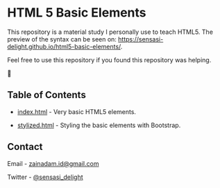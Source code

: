 # HTML 5 Basic Elements

This repository is a material study I personally use to teach HTML5. The preview of the syntax can be seen on: https://sensasi-delight.github.io/html5-basic-elements/.

Feel free to use this repository if you found this repository was helping.

🍕

## Table of Contents

- [index.html](https://github.com/sensasi-delight/html5-basic-elements/blob/main/index.html) - Very basic HTML5 elements.

- [stylized.html](https://github.com/sensasi-delight/html5-basic-elements/blob/main/stylized.html) - Styling the basic elements with Bootstrap.

## Contact

Email - zainadam.id@gmail.com

Twitter - [@sensasi_delight](https://twitter.com/sensasi_DELIGHT)

